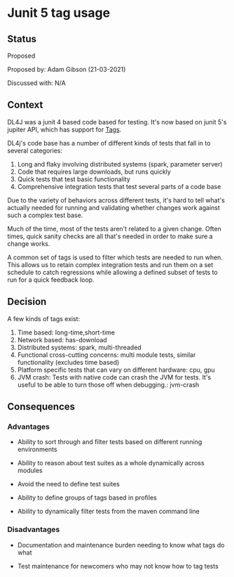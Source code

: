 # Junit 5 tag usage

## Status
Proposed

Proposed by: Adam Gibson (21-03-2021)

Discussed with: N/A

## Context
DL4J was a junit 4 based code based for testing.
It's now based on junit 5's jupiter API, which has support for [Tags](https://junit.org/junit5/docs/5.0.1/api/org/junit/jupiter/api/Tag.html).

DL4j's code base has a number of different kinds of tests that fall in to several categories:
1. Long and flaky involving distributed systems (spark, parameter server)
2. Code that requires large downloads, but runs quickly
3. Quick tests that test basic functionality
4. Comprehensive integration tests that test several parts of a code  base

Due to the variety of behaviors across different tests, it's hard to tell what's actually needed
for running and validating whether changes work against such a complex test base.

Much of the time, most of the tests aren't related to a given change.
Often times, quick sanity checks are all that's needed in order to make sure a change works.

A common set of tags is used to filter which tests are needed to run when.
This allows us to retain complex integration tests and run them on a set schedule
to catch regressions while allowing a defined subset of tests to run for a quick feedback loop.




## Decision

A few kinds of tags exist:
1. Time based: long-time,short-time
2. Network based: has-download
3. Distributed systems: spark, multi-threaded
4. Functional cross-cutting concerns: multi module tests, similar functionality (excludes time based)
5. Platform specific tests that can vary on different hardware: cpu, gpu
6. JVM crash: Tests with native code can crash the JVM for tests. It's useful to be able to turn those off when debugging.: jvm-crash



## Consequences
### Advantages
* Ability to sort through and filter tests based on different running environments

* Ability to reason about test suites as a whole dynamically across modules

* Avoid the need to define test suites

* Ability to define groups of tags based in profiles 

* Ability to dynamically filter tests from the maven command line


### Disadvantages

* Documentation and maintenance burden needing to know what tags do what

* Test maintenance for newcomers who may not know how to tag tests


